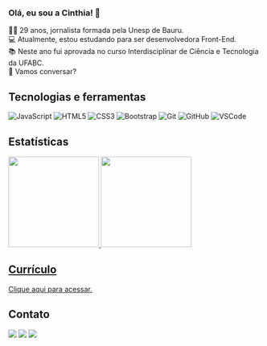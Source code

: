 ### Olá, eu sou a Cinthia! 👋</br>
👩‍💻 29 anos, jornalista formada pela Unesp de Bauru. </br>
💻 Atualmente, estou estudando para ser desenvolvedora Front-End. <br>
📚 Neste ano fui aprovada no curso Interdisciplinar de Ciência e Tecnologia da UFABC.<br>
💬 Vamos conversar?

## Tecnologias e ferramentas
![JavaScript](https://img.shields.io/badge/-JavaScript-black?style=flat-square&logo=javascript)
![HTML5](https://img.shields.io/badge/-HTML5-E34F26?style=flat-square&logo=html5&logoColor=white)
![CSS3](https://img.shields.io/badge/-CSS3-1572B6?style=flat-square&logo=css3)
![Bootstrap](https://img.shields.io/badge/-Bootstrap-563D7C?style=flat-square&logo=bootstrap)
![Git](https://img.shields.io/badge/-Git-black?style=flat-square&logo=git)
![GitHub](https://img.shields.io/badge/-GitHub-181717?style=flat-square&logo=github)
![VSCode](https://img.shields.io/badge/-VSCode-007ACC?style=flat-square&logo=visual-studio-code&logoColor=white)

## Estatísticas
<div align="left">
  <a href="https://github.com/cinthiaquadrado">
  <img height="180em" src="https://github-readme-stats.vercel.app/api?username=cinthiaquadrado&show_icons=true&theme=dracula&include_all_commits=true&count_private=true"/>
  <img height="180em" src="https://github-readme-stats.vercel.app/api/top-langs/?username=cinthiaquadrado&layout=compact&langs_count=7&theme=dracula"/>
</div>
  
## Currículo
[Clique aqui para acessar.](https://github.com/cinthiaquadrado/cv-cinthia-quadrado)

## Contato
<div align="left"> 
  <a href="https://instagram.com/cinthiaquadrado" target="_blank"><img src="https://img.shields.io/badge/-Instagram-%23E4405F?style=for-the-badge&logo=instagram&logoColor=white" target="_blank"></a>
  <a href = "mailto:devcinthiaquadrado@gmail.com"><img src="https://img.shields.io/badge/-Gmail-%23333?style=for-the-badge&logo=gmail&logoColor=white" target="_blank"></a>
  <a href="https://www.linkedin.com/in/cinthiaquadrado" target="_blank"><img src="https://img.shields.io/badge/-LinkedIn-%230077B5?style=for-the-badge&logo=linkedin&logoColor=white" target="_blank"></a> 
</div>
